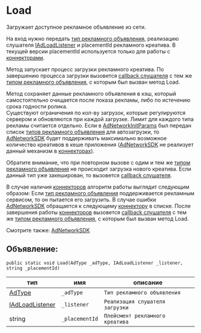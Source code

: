 # Load
Загружает доступное рекламное объявление из сети.

На вход нужно передать [тип рекламного объявления](../enums/AdType.md), реализацию слушателя [IAdLoadListener](../listeners/IAdLoadListener/IAdLoadListener.md) и placementId рекламного креатива. В текущей версии placementId используется только для работы с [коннекторами](../connectors/connectors.md).

Метод запускает процесс загрузки рекламного креатива. По завершению процесса загрузки вызовется [callback слушателя](../listeners/IAdLoadListener/IAdLoadListener.md) с тем же [типом рекламного объявления](../enums/AdType.md), с которым был вызван метод Load.

Метод сохраняет данные рекламного объявления в кэш, который самостоятельно очищается после показа рекламы, либо по истечению срока годности ролика.  
Существуют ограничения по кол-ву загрузок, которые регулируются сервером и обновляются при каждой загрузке. Лимит для каждого типа рекламы считается отдельно. Если в [AdNetworkInitParams](../models/AdNetworkInitParams.md) был передан список [типов рекламного объявления](../enums/AdType.md) для автозагрузки, то [AdNetworkSDK](AdNetworkSDK.md) будет поддерживать максимально возможное количество креативов в кеше приложения ([AdNetworkSDK](AdNetworkSDK.md) не реализует данный механизм в [коннекторах](../connectors/connectors.md)).

Обратите внимание, что при повторном вызове с одим и тем же [типом рекламного объявления](../enums/AdType.md) не происходит загрузка нового креатива. Если данный тип уже закеширован, то вызовется [callback слушателя](../listeners/IAdLoadListener/IAdLoadListener.md).

В случае наличия [коннекторов](../connectors/connectors.md) алгоритм работы выглядит следующим образом: Если [тип рекламного объявления](../enums/AdType.md) поддерживается рекламным сервисом, то он пытается его загрузить. В случае ошибки [AdNetworkSDK](AdNetworkSDK.md) обращается к следующему [коннектору](../connectors/connectors.md)  в списке. После завершения работы [коннекторов](../connectors/connectors.md) вызовется [callback слушателя](../listeners/IAdLoadListener/IAdLoadListener.md) с тем же [типом рекламного объявления](../enums/AdType.md), с которым был вызван метод Load.

Смотрите также: [AdNetworkSDK](AdNetworkSDK.md)

## Объявление:

`public static void Load(AdType _adType, IAdLoadListener _listener, string _placementId)`

тип | имя | описание
-|-|-
[AdType](../enums/AdType.md) | `_adType` | `Тип рекламного объявления`
[IAdLoadListener](../listeners/IAdLoadListener/IAdLoadListener.md) | `_listener` | `Реализация слушателя загрузки`
string | `_placementId` | `Плейсмент рекламного креатива`